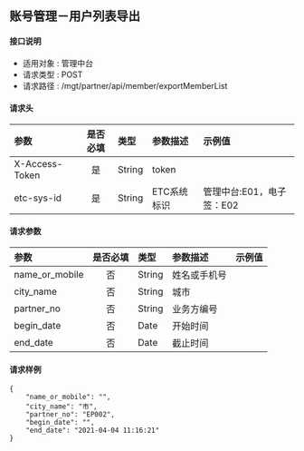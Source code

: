 ## 账号管理－用户列表导出

#### 接口说明

* 适用对象 : 管理中台
* 请求类型 : POST
* 请求路径 : /mgt/partner/api/member/exportMemberList

#### 请求头
| 参数           | 是否必填 | 类型   | 参数描述    | 示例值                    |
| :------------- | :------: | :----- | :---------- | :------------------------ |
| X-Access-Token |    是    | String | token       |                           |
| etc-sys-id     |    是    | String | ETC系统标识 | 管理中台:E01，电子签：E02 |

#### 请求参数
| 参数           | 是否必填 | 类型   | 参数描述     | 示例值 |
| :------------- | :------: | :----- | :----------- | :----- |
| name_or_mobile |    否    | String | 姓名或手机号 |        |
| city_name      |    否    | String | 城市         |        |
| partner_no     |    否    | String | 业务方编号   |        |
| begin_date     |    否    | Date   | 开始时间     |        |
| end_date       |    否    | Date   | 截止时间     |        |

#### 请求样例

```
{
    "name_or_mobile": "",
    "city_name": "市",
    "partner_no": "EP002",
    "begin_date": "",
    "end_date": "2021-04-04 11:16:21"
}
```


